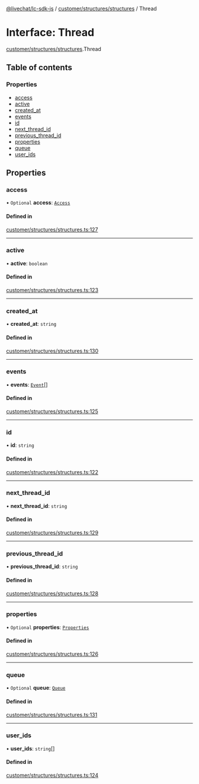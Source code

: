 [@livechat/lc-sdk-js](../README.md) / [customer/structures/structures](../modules/customer_structures_structures.md) / Thread

# Interface: Thread

[customer/structures/structures](../modules/customer_structures_structures.md).Thread

## Table of contents

### Properties

- [access](customer_structures_structures.Thread.md#access)
- [active](customer_structures_structures.Thread.md#active)
- [created\_at](customer_structures_structures.Thread.md#created_at)
- [events](customer_structures_structures.Thread.md#events)
- [id](customer_structures_structures.Thread.md#id)
- [next\_thread\_id](customer_structures_structures.Thread.md#next_thread_id)
- [previous\_thread\_id](customer_structures_structures.Thread.md#previous_thread_id)
- [properties](customer_structures_structures.Thread.md#properties)
- [queue](customer_structures_structures.Thread.md#queue)
- [user\_ids](customer_structures_structures.Thread.md#user_ids)

## Properties

### access

• `Optional` **access**: [`Access`](customer_structures_structures.Access.md)

#### Defined in

[customer/structures/structures.ts:127](https://github.com/livechat/lc-sdk-js/blob/10347df/src/customer/structures/structures.ts#L127)

___

### active

• **active**: `boolean`

#### Defined in

[customer/structures/structures.ts:123](https://github.com/livechat/lc-sdk-js/blob/10347df/src/customer/structures/structures.ts#L123)

___

### created\_at

• **created\_at**: `string`

#### Defined in

[customer/structures/structures.ts:130](https://github.com/livechat/lc-sdk-js/blob/10347df/src/customer/structures/structures.ts#L130)

___

### events

• **events**: [`Event`](../modules/customer_structures_events.md#event)[]

#### Defined in

[customer/structures/structures.ts:125](https://github.com/livechat/lc-sdk-js/blob/10347df/src/customer/structures/structures.ts#L125)

___

### id

• **id**: `string`

#### Defined in

[customer/structures/structures.ts:122](https://github.com/livechat/lc-sdk-js/blob/10347df/src/customer/structures/structures.ts#L122)

___

### next\_thread\_id

• **next\_thread\_id**: `string`

#### Defined in

[customer/structures/structures.ts:129](https://github.com/livechat/lc-sdk-js/blob/10347df/src/customer/structures/structures.ts#L129)

___

### previous\_thread\_id

• **previous\_thread\_id**: `string`

#### Defined in

[customer/structures/structures.ts:128](https://github.com/livechat/lc-sdk-js/blob/10347df/src/customer/structures/structures.ts#L128)

___

### properties

• `Optional` **properties**: [`Properties`](customer_structures_structures.Properties.md)

#### Defined in

[customer/structures/structures.ts:126](https://github.com/livechat/lc-sdk-js/blob/10347df/src/customer/structures/structures.ts#L126)

___

### queue

• `Optional` **queue**: [`Queue`](customer_structures_structures.Queue.md)

#### Defined in

[customer/structures/structures.ts:131](https://github.com/livechat/lc-sdk-js/blob/10347df/src/customer/structures/structures.ts#L131)

___

### user\_ids

• **user\_ids**: `string`[]

#### Defined in

[customer/structures/structures.ts:124](https://github.com/livechat/lc-sdk-js/blob/10347df/src/customer/structures/structures.ts#L124)
